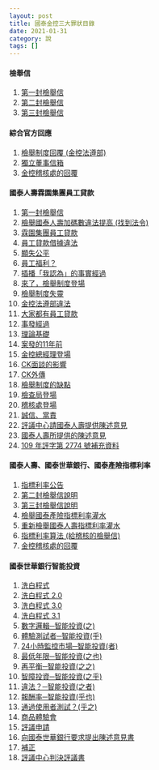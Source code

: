 ```yaml
---
layout: post
title: 國泰金控三大罪狀目錄
date: 2021-01-31
category: 說
tags: []
---
```


#### 檢舉信

1. <a href="https://doltegg.github.io/blog/works/article/1st.pdf" target="_blank">第一封檢舉信</a>
1. <a href="https://doltegg.github.io/blog/works/article/2nd.pdf" target="_blank">第二封檢舉信</a>
1. <a href="https://doltegg.github.io/blog/works/article/3rd.pdf" target="_blank">第三封檢舉信</a>

#### 綜合官方回應

1. <a href="https://doltegg.github.io/cathax/reply-1/" target="_blank">檢舉制度回覆 (金控法遵部)</a>
1. <a href="https://doltegg.github.io/cathax/independent-director-reply/" target="_blank">獨立董事信箱</a>
1. <a href="https://doltegg.github.io/cathax/audit-reply/" target="_blank">金控稽核處的回覆</a>


#### 國泰人壽霖園集團員工貸款

1. <a href="https://doltegg.github.io/cathax/1st/" target="_blank">第一封檢舉信</a>
1. <a href="https://doltegg.github.io/cathax/life-insurancebureau/" target="_blank">檢舉國泰人壽加碼數違法提高 (找到法令)</a>
1. <a href="https://doltegg.github.io/cathax/staff-mortgage-1/" target="_blank">霖園集團員工貸款</a>
2. <a href="https://doltegg.github.io/cathax/staff-mortgage-2/" target="_blank">員工貸款借據違法</a>
3. <a href="https://doltegg.github.io/cathax/staff-mortgage-3/" target="_blank">顯失公平</a>
1. <a href="https://doltegg.github.io/cathax/staff-mortgage-4/" target="_blank">員工福利？</a>
1. <a href="https://doltegg.github.io/cathax/staff-mortgage-5/" target="_blank">插播「我認為」的事實經過</a>
1. <a href="https://doltegg.github.io/cathax/staff-mortgage-6/" target="_blank">來了，檢舉制度登場</a>
1. <a href="https://doltegg.github.io/cathax/staff-mortgage-7/" target="_blank">檢舉制度失靈</a>
1. <a href="https://doltegg.github.io/cathax/staff-mortgage-8/" target="_blank">金控法遵部違法</a>
1. <a href="https://doltegg.github.io/cathax/staff-mortgage-9/" target="_blank">大家都有員工貸款</a>
1. <a href="https://doltegg.github.io/cathax/staff-mortgage-10/" target="_blank">事發經過</a>
1. <a href="https://doltegg.github.io/cathax/staff-mortgage-11/" target="_blank">理論基礎</a>
1. <a href="https://doltegg.github.io/cathax/staff-mortgage-12/" target="_blank">案發的11年前</a>
1. <a href="https://doltegg.github.io/cathax/staff-mortgage-13/" target="_blank">金控總經理登場</a>
1. <a href="https://doltegg.github.io/cathax/staff-mortgage-14/" target="_blank">CK面談的影響</a>
1. <a href="https://doltegg.github.io/cathax/staff-mortgage-15/" target="_blank">CK外傳</a>
1. <a href="https://doltegg.github.io/cathax/staff-mortgage-16/" target="_blank">檢舉制度的缺點</a>
1. <a href="https://doltegg.github.io/cathax/staff-mortgage-17/" target="_blank">檢查局登場</a>
1. <a href="https://doltegg.github.io/cathax/staff-mortgage-18/" target="_blank">稽核處登場</a>
1. <a href="https://doltegg.github.io/cathax/staff-mortgage-19/" target="_blank">誠信、當責</a>
1. <a href="https://doltegg.github.io/cathax/foi-cathax/" target="_blank">評議中心請國泰人壽提供陳述意見</a>
1. <a href="https://doltegg.github.io/cathax/cathax-statement/" target="_blank">國泰人壽所提供的陳述意見</a>
1. <a href="https://doltegg.github.io/cathax/my-statement/" target="_blank">109 年評字第 2774 號補充資料</a>


#### 國泰人壽、國泰世華銀行、國泰產險指標利率

1. <a href="https://doltegg.github.io/cathax/index-r/" target="_blank">指標利率公告</a>
1. <a href="https://doltegg.github.io/cathax/2nd/" target="_blank">第二封檢舉信說明</a>
1. <a href="https://doltegg.github.io/cathax/3rd/" target="_blank">第三封檢舉信說明</a>
1. <a href="https://doltegg.github.io/cathax/ins-index-rate/" target="_blank">檢舉國泰產險指標利率灌水</a>
2. <a href="https://doltegg.github.io/cathax/life-index-rate/" target="_blank">重新檢舉國泰人壽指標利率灌水</a>
2. <a href="https://doltegg.github.io/cathax/assets/img/2020/toaudit.pdf" target="_blank">指標利率算法 (給稽核的檢舉信)</a>
1. <a href="https://doltegg.github.io/cathax/audit-reply/" target="_blank">金控稽核處的回覆</a>




#### 國泰世華銀行智能投資

1. <a href="https://doltegg.github.io/cathax/washing-white/" target="_blank">洗白程式</a>
1. <a href="https://doltegg.github.io/cathax/washing-white2/" target="_blank">洗白程式 2.0</a>
1. <a href="https://doltegg.github.io/cathax/washing-white3/" target="_blank">洗白程式 3.0</a>
1. <a href="https://doltegg.github.io/cathax/ww3-1/" target="_blank">洗白程式 3.1</a>
1. <a href="https://doltegg.github.io/cathax/robo-1/" target="_blank">數字邏輯─智能投資(之)</a>
1. <a href="https://doltegg.github.io/cathax/robo-2/" target="_blank">體驗測試者─智能投資(乎)</a>
1. <a href="https://doltegg.github.io/cathax/robo-3/" target="_blank">24小時監控市場─智能投資(者)</a>
1. <a href="https://doltegg.github.io/cathax/robo-4/" target="_blank">最低年限─智能投資(之也)</a>
1. <a href="https://doltegg.github.io/cathax/robo-5/" target="_blank">再平衡─智能投資(之之)</a>
1. <a href="https://doltegg.github.io/cathax/robo-6/" target="_blank">智障投資─智能投資(之乎)</a>
1. <a href="https://doltegg.github.io/cathax/robo-7/" target="_blank">違法？─智能投資(之者)</a>
2. <a href="https://doltegg.github.io/cathax/robo-8/" target="_blank">報酬率─智能投資(乎也)</a>
2. <a href="https://doltegg.github.io/cathax/robo-9/" target="_blank">通過使用者測試？(乎之)</a>
2. <a href="https://doltegg.github.io/cathax/robo-autism/" target="_blank">商品體驗會</a>
2. <a href="https://doltegg.github.io/cathax/foi-apply/" target="_blank">評議申請</a>
1. <a href="https://doltegg.github.io/cathax/make-statements/" target="_blank">向國泰世華銀行要求提出陳述意見書</a>
2. <a href="https://doltegg.github.io/cathax/supplyment/" target="_blank">補正</a>
2. <a href="https://doltegg.github.io/cathax/assets/img/2020/foi_bk.pdf" target="_blank">評議中心判決評議書</a>


